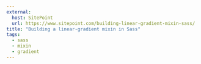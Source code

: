 ```yaml
---
external:
  host: SitePoint
  url: https://www.sitepoint.com/building-linear-gradient-mixin-sass/
title: "Building a linear-gradient mixin in Sass"
tags:
  - sass
  - mixin
  - gradient
---
```


